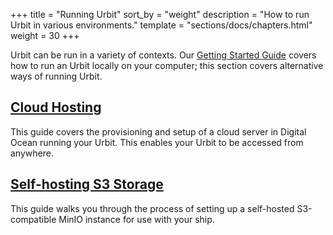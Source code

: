 +++
title = "Running Urbit"
sort_by = "weight"
description = "How to run Urbit in various environments."
template = "sections/docs/chapters.html"
weight = 30
+++

Urbit can be run in a variety of contexts. Our [Getting Started Guide](/manual/getting-started/) covers how to run an Urbit locally on your computer; this section covers alternative ways of running Urbit.

## [Cloud Hosting](/manual/running/hosting)

This guide covers the provisioning and setup of a cloud server in Digital Ocean running your Urbit. This enables your Urbit to be accessed from anywhere.

## [Self-hosting S3 Storage](/manual/running/minio)

This guide walks you through the process of setting up a self-hosted S3-compatible MinIO instance for use with your ship.
